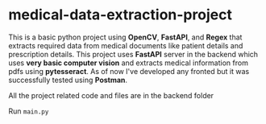 # medical-data-extraction-project

This is a basic python project using **OpenCV**, **FastAPI**, and **Regex** that extracts required data from medical documents like patient details and prescription details. This project uses **FastAPI** server in the backend which uses **very basic computer vision** and extracts medical information from pdfs using **pytesseract**. As of now I've developed any fronted but it was successfully tested using **Postman**.


All the project related code and files are in the backend folder

Run `main.py`
